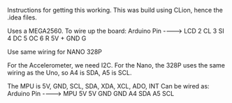 Instructions for getting this working.
This was build using CLion, hence the .idea files.

Uses a MEGA2560.
To wire up the board:
Arduino Pin ----> LCD
2                 CL
3                 SI
4                 DC
5                 OC
6                 R
5V                +
GND               G

Use same wiring for NANO 328P

For the Accelerometer, we need I2C.
For the Nano, the 328P uses the same wiring as the Uno,
so A4 is SDA, A5 is SCL.

The MPU is 5V, GND, SCL, SDA, XDA, XCL, ADO, INT
Can be wired as:
Arduino Pin ----> MPU
5V                 5V
GND                GND
A4                 SDA
A5                 SCL
